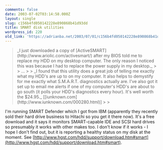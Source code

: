 ```yaml
---
comments: false
date: 2003-07-02T03:14:58.000Z
layout: single
slug: c156b4fd050142228e890868b41d93dd
title: SMART disk utilities
wordpress_id: 220
old_link: 'https://adrianba.net/2003/07/01/c156b4fd050142228e890868b41d93dd/'
---
```

<blockquote>_I just downloaded a copy of
[ActiveSMART](http://www.ariolic.com/activesmart/) after
my BIOS told me to replace my HDD on my desktop computer. The only
reason I noticed this was because I had to replace the power supply
in my desktop._
> 
> ...
> 
> _I found that this utility does a great job of telling me
exactly what my HDD's are up to on my computer. It also helps to
demystify for me exactly what S.M.A.R.T. diagnostics actually are.
I've also got it set up to email me alerts if one of my computer's
HDD's are about to go south (it polls your HDD's diagnostics every
hour). It's well worth the $24.95._
[[iunknown.com](http://www.iunknown.com/000280.html)]
> 
> </blockquote>

I'm running SMART Defender which I got from IBM (apparently they
recently sold their hard drive business to Hitachi so you get it
there now). It's a free download and it says it monitors
SMART-capable IDE and SCSI hard drives so presumably it works with
other makes too. I don't know if it works - I hope I don't find
out, but it is reporting a healthy status on my disk at the moment.
See
[http://www.hgst.com/hdd/support/download.htm#smart](http://www.hgst.com/hdd/support/download.htm#smart).
